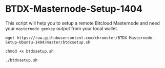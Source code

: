 # BTDX-Masternode-Setup-1404
This script will help you to setup a remote Bitcloud Masternode and need 
your `masternode genkey` output from your local wallet.

`wget https://raw.githubusercontent.com/chromster/BTDX-Masternode-Setup-Ubuntu-1404/master/btdxsetup.sh`

`chmod +x btdxsetup.sh`

`./btdxsetup.sh`
